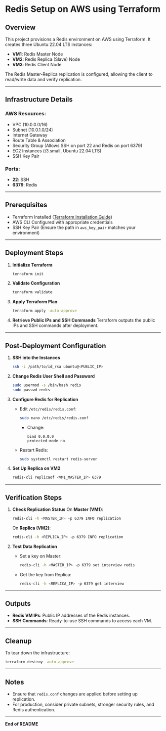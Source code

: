 # Redis Setup on AWS using Terraform

## Overview
This project provisions a Redis environment on AWS using Terraform. It creates three Ubuntu 22.04 LTS instances:

- **VM1**: Redis Master Node
- **VM2**: Redis Replica (Slave) Node
- **VM3**: Redis Client Node

The Redis Master-Replica replication is configured, allowing the client to read/write data and verify replication.

---

## Infrastructure Details

### AWS Resources:
- VPC (10.0.0.0/16)
- Subnet (10.0.1.0/24)
- Internet Gateway
- Route Table & Association
- Security Group (Allows SSH on port 22 and Redis on port 6379)
- EC2 Instances (t3.small, Ubuntu 22.04 LTS)
- SSH Key Pair

### Ports:
- **22**: SSH
- **6379**: Redis

---

## Prerequisites

- Terraform Installed ([Terraform Installation Guide](https://learn.hashicorp.com/tutorials/terraform/install-cli))
- AWS CLI Configured with appropriate credentials
- SSH Key Pair (Ensure the path in `aws_key_pair` matches your environment)

---

## Deployment Steps

1. **Initialize Terraform**
   ```bash
   terraform init
   ```

2. **Validate Configuration**
   ```bash
   terraform validate
   ```

3. **Apply Terraform Plan**
   ```bash
   terraform apply -auto-approve
   ```

4. **Retrieve Public IPs and SSH Commands**
   Terraform outputs the public IPs and SSH commands after deployment.

---

## Post-Deployment Configuration

1. **SSH into the Instances**
   ```bash
   ssh -i /path/to/id_rsa ubuntu@<PUBLIC_IP>
   ```

2. **Change Redis User Shell and Password**
   ```bash
   sudo usermod -s /bin/bash redis
   sudo passwd redis
   ```

3. **Configure Redis for Replication**
   - Edit `/etc/redis/redis.conf`:
     ```bash
     sudo nano /etc/redis/redis.conf
     ```
     - Change:
       ```
       bind 0.0.0.0
       protected-mode no
       ```
   - Restart Redis:
     ```bash
     sudo systemctl restart redis-server
     ```

4. **Set Up Replica on VM2**
   ```bash
   redis-cli replicaof <VM1_MASTER_IP> 6379
   ```

---

## Verification Steps

1. **Check Replication Status**
   On **Master (VM1)**:
   ```bash
   redis-cli -h <MASTER_IP> -p 6379 INFO replication
   ```

   On **Replica (VM2)**:
   ```bash
   redis-cli -h <REPLICA_IP> -p 6379 INFO replication
   ```

2. **Test Data Replication**
   - Set a key on Master:
     ```bash
     redis-cli -h <MASTER_IP> -p 6379 set interview redis
     ```
   - Get the key from Replica:
     ```bash
     redis-cli -h <REPLICA_IP> -p 6379 get interview
     ```

---

## Outputs

- **Redis VM IPs**: Public IP addresses of the Redis instances.
- **SSH Commands**: Ready-to-use SSH commands to access each VM.

---

## Cleanup

To tear down the infrastructure:
```bash
terraform destroy -auto-approve
```

---

## Notes
- Ensure that `redis.conf` changes are applied before setting up replication.
- For production, consider private subnets, stronger security rules, and Redis authentication.

---

**End of README**

